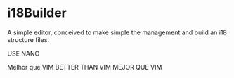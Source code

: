 # i18Builder
A simple editor, conceived to make simple the management and build an i18 structure files.


USE NANO

Melhor que VIM
BETTER THAN VIM
MEJOR QUE VIM
